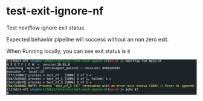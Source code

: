 # test-exit-ignore-nf

Test nextflow ignore exit status.

Expected behavior pipeline will success without an non zero exit.

When Running locally, you can see exit status is `0`

<img alt="local_run" src="./img/Screenshot 2022-02-11 at 12.31.42 PM.png">

